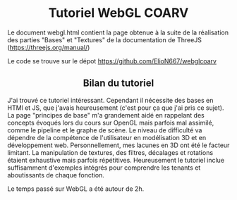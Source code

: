 <h1 style="text-align: center;"> Tutoriel WebGL COARV </h1>


Le document webgl.html contient la page obtenue à la suite de la réalisation des parties "Bases" et "Textures" de la documentation de ThreeJS (https://threejs.org/manual/)

Le code se trouve sur le dépot https://github.com/ElioN667/webglcoarv

<h2 style="text-align: center;"> Bilan du tutoriel </h2>

J'ai trouvé ce tutoriel intéressant. Cependant il nécessite des bases en HTMl et JS, que j'avais heureusement (c'est pour ça que j'ai pris ce sujet). La page "principes de base" m'a grandement aidé en rappelant des concepts évoqués lors du cours sur OpenGL mais parfois mal assimilé, comme le pipeline et le graphe de scène. 
Le niveau de difficulté va dépendre de la compétence de l'utilisateur en modélisation 3D et en développement web. Personnellement, mes lacunes en 3D ont été le facteur limitant.
La manipulation de textures, des filtres, décalages et rotations étaient exhaustive mais parfois répétitives. Heureusement le tutoriel inclue suffisamment d'exemples intégrés pour comprendre les tenants et aboutissants de chaque fonction.

Le temps passé sur WebGL a été autour de 2h. 
